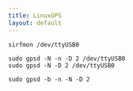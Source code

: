 ```yaml
---
title: LinuxGPS
layout: default
---
```


    sirfmon /dev/ttyUSB0

    sudo gpsd -N -n -D 2 /dev/ttyUSB0
    sudo gpsd -N -D 2 /dev/ttyUSB0

    sudo gpsd -b -n -N -D 2
